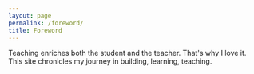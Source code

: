 ```yaml
---
layout: page
permalink: /foreword/
title: Foreword
---
```

Teaching enriches both the student and the teacher. That's why I love it. This site chronicles my journey in building, learning, teaching.